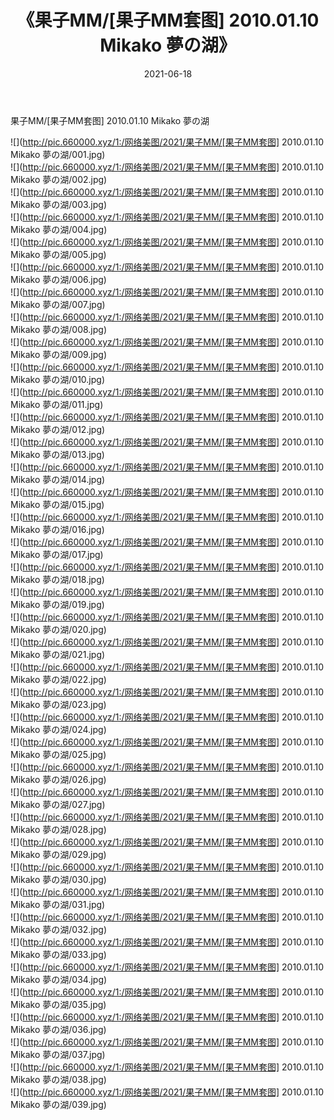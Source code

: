 ﻿---
layout: post
title:  《果子MM/[果子MM套图] 2010.01.10 Mikako 夢の湖》
date:   2021-06-18
img: http://pic.660000.xyz/1:/网络美图/2021/果子MM/[果子MM套图] 2010.01.10 Mikako 夢の湖/000.jpg
categories: [美女, 清纯, 唯美]
---

果子MM/[果子MM套图] 2010.01.10 Mikako 夢の湖

 ![](http://pic.660000.xyz/1:/网络美图/2021/果子MM/[果子MM套图] 2010.01.10 Mikako 夢の湖/001.jpg) <br>![](http://pic.660000.xyz/1:/网络美图/2021/果子MM/[果子MM套图] 2010.01.10 Mikako 夢の湖/002.jpg) <br>![](http://pic.660000.xyz/1:/网络美图/2021/果子MM/[果子MM套图] 2010.01.10 Mikako 夢の湖/003.jpg) <br>![](http://pic.660000.xyz/1:/网络美图/2021/果子MM/[果子MM套图] 2010.01.10 Mikako 夢の湖/004.jpg) <br>![](http://pic.660000.xyz/1:/网络美图/2021/果子MM/[果子MM套图] 2010.01.10 Mikako 夢の湖/005.jpg) <br>![](http://pic.660000.xyz/1:/网络美图/2021/果子MM/[果子MM套图] 2010.01.10 Mikako 夢の湖/006.jpg) <br>![](http://pic.660000.xyz/1:/网络美图/2021/果子MM/[果子MM套图] 2010.01.10 Mikako 夢の湖/007.jpg) <br>![](http://pic.660000.xyz/1:/网络美图/2021/果子MM/[果子MM套图] 2010.01.10 Mikako 夢の湖/008.jpg) <br>![](http://pic.660000.xyz/1:/网络美图/2021/果子MM/[果子MM套图] 2010.01.10 Mikako 夢の湖/009.jpg) <br>![](http://pic.660000.xyz/1:/网络美图/2021/果子MM/[果子MM套图] 2010.01.10 Mikako 夢の湖/010.jpg) <br>![](http://pic.660000.xyz/1:/网络美图/2021/果子MM/[果子MM套图] 2010.01.10 Mikako 夢の湖/011.jpg) <br>![](http://pic.660000.xyz/1:/网络美图/2021/果子MM/[果子MM套图] 2010.01.10 Mikako 夢の湖/012.jpg) <br>![](http://pic.660000.xyz/1:/网络美图/2021/果子MM/[果子MM套图] 2010.01.10 Mikako 夢の湖/013.jpg) <br>![](http://pic.660000.xyz/1:/网络美图/2021/果子MM/[果子MM套图] 2010.01.10 Mikako 夢の湖/014.jpg) <br>![](http://pic.660000.xyz/1:/网络美图/2021/果子MM/[果子MM套图] 2010.01.10 Mikako 夢の湖/015.jpg) <br>![](http://pic.660000.xyz/1:/网络美图/2021/果子MM/[果子MM套图] 2010.01.10 Mikako 夢の湖/016.jpg) <br>![](http://pic.660000.xyz/1:/网络美图/2021/果子MM/[果子MM套图] 2010.01.10 Mikako 夢の湖/017.jpg) <br>![](http://pic.660000.xyz/1:/网络美图/2021/果子MM/[果子MM套图] 2010.01.10 Mikako 夢の湖/018.jpg) <br>![](http://pic.660000.xyz/1:/网络美图/2021/果子MM/[果子MM套图] 2010.01.10 Mikako 夢の湖/019.jpg) <br>![](http://pic.660000.xyz/1:/网络美图/2021/果子MM/[果子MM套图] 2010.01.10 Mikako 夢の湖/020.jpg) <br>![](http://pic.660000.xyz/1:/网络美图/2021/果子MM/[果子MM套图] 2010.01.10 Mikako 夢の湖/021.jpg) <br>![](http://pic.660000.xyz/1:/网络美图/2021/果子MM/[果子MM套图] 2010.01.10 Mikako 夢の湖/022.jpg) <br>![](http://pic.660000.xyz/1:/网络美图/2021/果子MM/[果子MM套图] 2010.01.10 Mikako 夢の湖/023.jpg) <br>![](http://pic.660000.xyz/1:/网络美图/2021/果子MM/[果子MM套图] 2010.01.10 Mikako 夢の湖/024.jpg) <br>![](http://pic.660000.xyz/1:/网络美图/2021/果子MM/[果子MM套图] 2010.01.10 Mikako 夢の湖/025.jpg) <br>![](http://pic.660000.xyz/1:/网络美图/2021/果子MM/[果子MM套图] 2010.01.10 Mikako 夢の湖/026.jpg) <br>![](http://pic.660000.xyz/1:/网络美图/2021/果子MM/[果子MM套图] 2010.01.10 Mikako 夢の湖/027.jpg) <br>![](http://pic.660000.xyz/1:/网络美图/2021/果子MM/[果子MM套图] 2010.01.10 Mikako 夢の湖/028.jpg) <br>![](http://pic.660000.xyz/1:/网络美图/2021/果子MM/[果子MM套图] 2010.01.10 Mikako 夢の湖/029.jpg) <br>![](http://pic.660000.xyz/1:/网络美图/2021/果子MM/[果子MM套图] 2010.01.10 Mikako 夢の湖/030.jpg) <br>![](http://pic.660000.xyz/1:/网络美图/2021/果子MM/[果子MM套图] 2010.01.10 Mikako 夢の湖/031.jpg) <br>![](http://pic.660000.xyz/1:/网络美图/2021/果子MM/[果子MM套图] 2010.01.10 Mikako 夢の湖/032.jpg) <br>![](http://pic.660000.xyz/1:/网络美图/2021/果子MM/[果子MM套图] 2010.01.10 Mikako 夢の湖/033.jpg) <br>![](http://pic.660000.xyz/1:/网络美图/2021/果子MM/[果子MM套图] 2010.01.10 Mikako 夢の湖/034.jpg) <br>![](http://pic.660000.xyz/1:/网络美图/2021/果子MM/[果子MM套图] 2010.01.10 Mikako 夢の湖/035.jpg) <br>![](http://pic.660000.xyz/1:/网络美图/2021/果子MM/[果子MM套图] 2010.01.10 Mikako 夢の湖/036.jpg) <br>![](http://pic.660000.xyz/1:/网络美图/2021/果子MM/[果子MM套图] 2010.01.10 Mikako 夢の湖/037.jpg) <br>![](http://pic.660000.xyz/1:/网络美图/2021/果子MM/[果子MM套图] 2010.01.10 Mikako 夢の湖/038.jpg) <br>![](http://pic.660000.xyz/1:/网络美图/2021/果子MM/[果子MM套图] 2010.01.10 Mikako 夢の湖/039.jpg) <br>